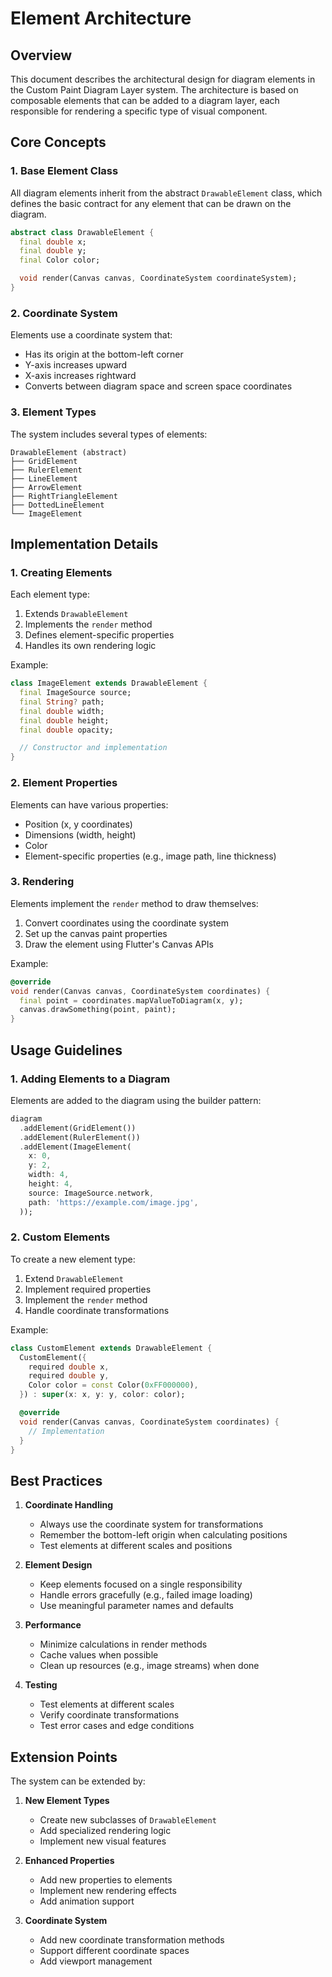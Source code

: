 # Element Architecture

## Overview

This document describes the architectural design for diagram elements in the Custom Paint Diagram Layer system. The architecture is based on composable elements that can be added to a diagram layer, each responsible for rendering a specific type of visual component.

## Core Concepts

### 1. Base Element Class

All diagram elements inherit from the abstract `DrawableElement` class, which defines the basic contract for any element that can be drawn on the diagram.

```dart
abstract class DrawableElement {
  final double x;
  final double y;
  final Color color;

  void render(Canvas canvas, CoordinateSystem coordinateSystem);
}
```

### 2. Coordinate System

Elements use a coordinate system that:
- Has its origin at the bottom-left corner
- Y-axis increases upward
- X-axis increases rightward
- Converts between diagram space and screen space coordinates

### 3. Element Types

The system includes several types of elements:

```
DrawableElement (abstract)
├── GridElement
├── RulerElement
├── LineElement
├── ArrowElement
├── RightTriangleElement
├── DottedLineElement
└── ImageElement
```

## Implementation Details

### 1. Creating Elements

Each element type:
1. Extends `DrawableElement`
2. Implements the `render` method
3. Defines element-specific properties
4. Handles its own rendering logic

Example:
```dart
class ImageElement extends DrawableElement {
  final ImageSource source;
  final String? path;
  final double width;
  final double height;
  final double opacity;

  // Constructor and implementation
}
```

### 2. Element Properties

Elements can have various properties:
- Position (x, y coordinates)
- Dimensions (width, height)
- Color
- Element-specific properties (e.g., image path, line thickness)

### 3. Rendering

Elements implement the `render` method to draw themselves:
1. Convert coordinates using the coordinate system
2. Set up the canvas paint properties
3. Draw the element using Flutter's Canvas APIs

Example:
```dart
@override
void render(Canvas canvas, CoordinateSystem coordinates) {
  final point = coordinates.mapValueToDiagram(x, y);
  canvas.drawSomething(point, paint);
}
```

## Usage Guidelines

### 1. Adding Elements to a Diagram

Elements are added to the diagram using the builder pattern:

```dart
diagram
  .addElement(GridElement())
  .addElement(RulerElement())
  .addElement(ImageElement(
    x: 0,
    y: 2,
    width: 4,
    height: 4,
    source: ImageSource.network,
    path: 'https://example.com/image.jpg',
  ));
```

### 2. Custom Elements

To create a new element type:

1. Extend `DrawableElement`
2. Implement required properties
3. Implement the `render` method
4. Handle coordinate transformations

Example:
```dart
class CustomElement extends DrawableElement {
  CustomElement({
    required double x,
    required double y,
    Color color = const Color(0xFF000000),
  }) : super(x: x, y: y, color: color);

  @override
  void render(Canvas canvas, CoordinateSystem coordinates) {
    // Implementation
  }
}
```

## Best Practices

1. **Coordinate Handling**
   - Always use the coordinate system for transformations
   - Remember the bottom-left origin when calculating positions
   - Test elements at different scales and positions

2. **Element Design**
   - Keep elements focused on a single responsibility
   - Handle errors gracefully (e.g., failed image loading)
   - Use meaningful parameter names and defaults

3. **Performance**
   - Minimize calculations in render methods
   - Cache values when possible
   - Clean up resources (e.g., image streams) when done

4. **Testing**
   - Test elements at different scales
   - Verify coordinate transformations
   - Test error cases and edge conditions

## Extension Points

The system can be extended by:

1. **New Element Types**
   - Create new subclasses of `DrawableElement`
   - Add specialized rendering logic
   - Implement new visual features

2. **Enhanced Properties**
   - Add new properties to elements
   - Implement new rendering effects
   - Add animation support

3. **Coordinate System**
   - Add new coordinate transformation methods
   - Support different coordinate spaces
   - Add viewport management
